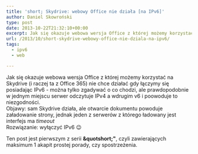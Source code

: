 ```yaml
---
title: 'short; Skydrive: webowy Office nie działa [na IPv6]'
author: Daniel Skowroński
type: post
date: 2013-10-22T21:32:10+00:00
excerpt: Jak się okazuje webowa wersja Office z której możemy korzystać na Skydrive nie chce działać gdy łączymy się posiadając IPv6
url: /2013/10/short-skydrive-webowy-office-nie-dziala-na-ipv6/
tags:
  - ipv6
  - web

---
```

Jak się okazuje webowa wersja Office z której możemy korzystać na Skydrive (i raczej ta z Office 365) nie chce działać gdy łączymy się posiadając IPv6 - można tylko zgadywać o co chodzi, ale prawdopodobnie w jednym miejscu serwer odczytuje IPv4 a wdrugim v6 i poowoduje to niezgodności.  
Objawy: sam Skydrive działa, ale otwarcie dokumentu powoduje załadowanie strony, jednak jeden z serwerów z którego ładowany jest interfejs ma _timeout_  
Rozwiązanie: wyłączyć IPv6 😉

Ten post jest pierwszym z serii **&quotshort;"**, czyli zawierających maksimum 1 akapit prostej porady, czy spostrzeżenia.